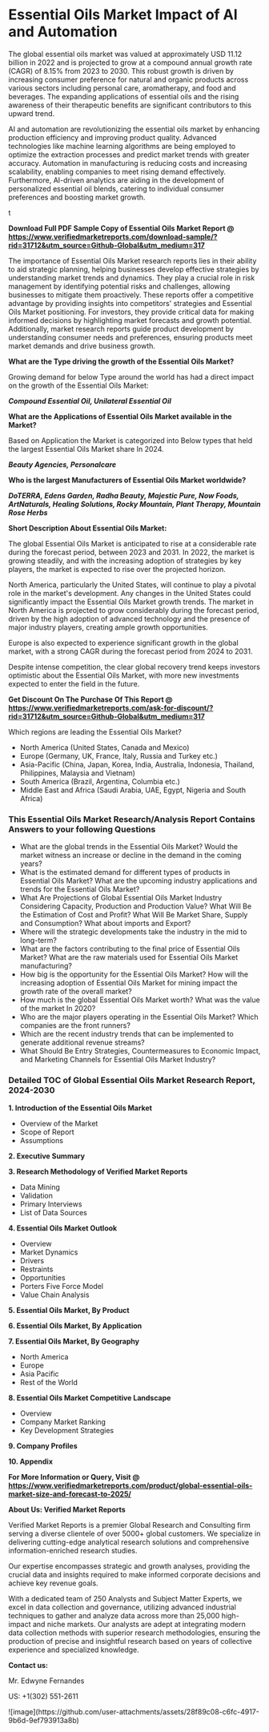 <h1>Essential Oils Market Impact of AI and Automation</h1><p>The global essential oils market was valued at approximately USD 11.12 billion in 2022 and is projected to grow at a compound annual growth rate (CAGR) of 8.15% from 2023 to 2030. This robust growth is driven by increasing consumer preference for natural and organic products across various sectors including personal care, aromatherapy, and food and beverages. The expanding applications of essential oils and the rising awareness of their therapeutic benefits are significant contributors to this upward trend.</p><p>AI and automation are revolutionizing the essential oils market by enhancing production efficiency and improving product quality. Advanced technologies like machine learning algorithms are being employed to optimize the extraction processes and predict market trends with greater accuracy. Automation in manufacturing is reducing costs and increasing scalability, enabling companies to meet rising demand effectively. Furthermore, AI-driven analytics are aiding in the development of personalized essential oil blends, catering to individual consumer preferences and boosting market growth.</p>t</p><p id="" class=""><strong>Download Full PDF Sample Copy of Essential Oils Market Report @ <a href="https://www.verifiedmarketreports.com/download-sample/?rid=31712&utm_source=Github-Global&utm_medium=317" target="_blank">https://www.verifiedmarketreports.com/download-sample/?rid=31712&utm_source=Github-Global&utm_medium=317</a></strong></p><p>The importance of&nbsp;Essential Oils Market research reports lies in their ability to aid strategic planning, helping businesses develop effective strategies by understanding market trends and dynamics. They play a crucial role in risk management by identifying potential risks and challenges, allowing businesses to mitigate them proactively. These reports offer a competitive advantage by providing insights into competitors' strategies and Essential Oils Market positioning. For investors, they provide critical data for making informed decisions by highlighting market forecasts and growth potential. Additionally, market research reports guide product development by understanding consumer needs and preferences, ensuring products meet market demands and drive business growth.</p><p><strong>What are the&nbsp;Type driving the growth of the Essential Oils Market?</strong></p><p id="" class="">Growing demand for below Type around the world has had a direct impact on the growth of the Essential Oils Market:</p><em><strong>Compound Essential Oil, Unilateral Essential Oil</strong></em></p><strong>What are the&nbsp;Applications&nbsp;of Essential Oils Market available in the Market?</strong></p><p id="" class="">Based on Application the Market is categorized into Below types that held the largest Essential Oils Market share In 2024.</p><em><strong>Beauty Agencies, Personalcare</strong></em></p><strong>Who is the largest Manufacturers of Essential Oils Market worldwide?</strong></p><p><em><strong>DoTERRA, Edens Garden, Radha Beauty, Majestic Pure, Now Foods, ArtNaturals, Healing Solutions, Rocky Mountain, Plant Therapy, Mountain Rose Herbs</strong></em></p><p id="" class=""><strong>Short Description About Essential Oils Market:</strong></p><p>The global Essential Oils Market is anticipated to rise at a considerable rate during the forecast period, between 2023 and 2031. In 2022, the market is growing steadily, and with the increasing adoption of strategies by key players, the market is expected to rise over the projected horizon.</p><p>North America, particularly the United States, will continue to play a pivotal role in the market's development. Any changes in the United States could significantly impact the Essential Oils Market growth trends. The market in North America is projected to grow considerably during the forecast period, driven by the high adoption of advanced technology and the presence of major industry players, creating ample growth opportunities.</p><p>Europe is also expected to experience significant growth in the global market, with a strong CAGR during the forecast period from 2024 to 2031.</p><p>Despite intense competition, the clear global recovery trend keeps investors optimistic about the Essential Oils Market, with more new investments expected to enter the field in the future.</p><p id="" class=""><strong>Get Discount On The Purchase Of This Report @ <a href="https://www.verifiedmarketreports.com/ask-for-discount/?rid=31712&utm_source=Github-Global&utm_medium=317" target="_blank">https://www.verifiedmarketreports.com/ask-for-discount/?rid=31712&utm_source=Github-Global&utm_medium=317</a></strong></p>Which regions are leading the Essential Oils Market?</p><ul><li>North America (United States, Canada and Mexico)</li><li>Europe (Germany, UK, France, Italy, Russia and Turkey etc.)</li><li>Asia-Pacific (China, Japan, Korea, India, Australia, Indonesia, Thailand, Philippines, Malaysia and Vietnam)</li><li>South America (Brazil, Argentina, Columbia etc.)</li><li>Middle East and Africa (Saudi Arabia, UAE, Egypt, Nigeria and South Africa)</li></ul><h3 id="" class="">This Essential Oils Market Research/Analysis Report Contains Answers to your following Questions</h3><ul><li>What are the global trends in the Essential Oils Market? Would the market witness an increase or decline in the demand in the coming years?</li><li>What is the estimated demand for different types of products in Essential Oils Market? What are the upcoming industry applications and trends for the Essential Oils Market?</li><li>What Are Projections of Global Essential Oils Market Industry Considering Capacity, Production and Production Value? What Will Be the Estimation of Cost and Profit? What Will Be Market Share, Supply and Consumption? What about imports and Export?</li><li>Where will the strategic developments take the industry in the mid to long-term?</li><li>What are the factors contributing to the final price of Essential Oils Market? What are the raw materials used for Essential Oils Market manufacturing?</li><li>How big is the opportunity for the Essential Oils Market? How will the increasing adoption of Essential Oils Market for mining impact the growth rate of the overall market?</li><li>How much is the global Essential Oils Market worth? What was the value of the market In 2020?</li><li>Who are the major players operating in the Essential Oils Market? Which companies are the front runners?</li><li>Which are the recent industry trends that can be implemented to generate additional revenue streams?</li><li>What Should Be Entry Strategies, Countermeasures to Economic Impact, and Marketing Channels for Essential Oils Market Industry?</li></ul><h3 id="" class="">Detailed TOC of Global Essential Oils Market Research Report, 2024-2030</h3><p id="" class=""><strong>1. Introduction of the Essential Oils Market</strong></p><ul><li>Overview of the Market</li><li>Scope of Report</li><li>Assumptions</li></ul><p id="" class=""><strong>2. Executive Summary</strong></p><p id="" class=""><strong>3. Research Methodology of Verified Market Reports</strong></p><ul><li>Data Mining</li><li>Validation</li><li>Primary Interviews</li><li>List of Data Sources</li></ul><p id="" class=""><strong>4. Essential Oils Market Outlook</strong></p><ul><li>Overview</li><li>Market Dynamics</li><li>Drivers</li><li>Restraints</li><li>Opportunities</li><li>Porters Five Force Model</li><li>Value Chain Analysis</li></ul><p id="" class=""><strong>5. Essential Oils Market, By Product</strong></p><p id="" class=""><strong>6. Essential Oils Market, By Application</strong></p><p id="" class=""><strong>7. Essential Oils Market, By Geography</strong></p><ul><li>North America</li><li>Europe</li><li>Asia Pacific</li><li>Rest of the World</li></ul><p id="" class=""><strong>8. Essential Oils Market Competitive Landscape</strong></p><ul><li>Overview</li><li>Company Market Ranking</li><li>Key Development Strategies</li></ul><p id="" class=""><strong>9. Company Profiles</strong></p><p id="" class=""><strong>10. Appendix</strong></p><p id="" class=""><strong>For More Information or Query, Visit @ <a href="https://www.verifiedmarketreports.com/product/global-essential-oils-market-size-and-forecast-to-2025/" target="_blank">https://www.verifiedmarketreports.com/product/global-essential-oils-market-size-and-forecast-to-2025/</a></strong></p><p id="" class=""><strong>About Us: Verified Market Reports</strong></p><p id="" class="">Verified Market Reports is a premier Global Research and Consulting firm serving a diverse clientele of over 5000+ global customers. We specialize in delivering cutting-edge analytical research solutions and comprehensive information-enriched research studies.</p><p id="" class="">Our expertise encompasses strategic and growth analyses, providing the crucial data and insights required to make informed corporate decisions and achieve key revenue goals.</p><p id="" class="">With a dedicated team of 250 Analysts and Subject Matter Experts, we excel in data collection and governance, utilizing advanced industrial techniques to gather and analyze data across more than 25,000 high-impact and niche markets. Our analysts are adept at integrating modern data collection methods with superior research methodologies, ensuring the production of precise and insightful research based on years of collective experience and specialized knowledge.</p><p id="" class=""><strong>Contact us:</strong></p><p id="" class="">Mr. Edwyne Fernandes</p><p id="" class="">US: +1(302) 551-2611</p>
![image](https://github.com/user-attachments/assets/28f89c08-c6fc-4917-9b6d-9ef793913a8b)

